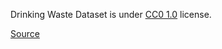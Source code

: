 Drinking Waste Dataset is under [CC0 1.0](https://creativecommons.org/publicdomain/zero/1.0/) license.

[Source](https://www.kaggle.com/datasets/arkadiyhacks/drinking-waste-classification)